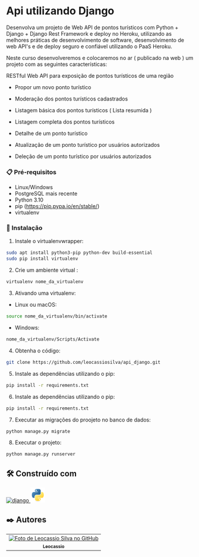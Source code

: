 # Api utilizando Django

Desenvolva um projeto de Web API de pontos turísticos com Python + Django + Django Rest Framework e deploy no Heroku, utilizando as melhores práticas de desenvolvimento de software, desenvolvimento de web API's e de deploy seguro e confiável utilizando o PaaS Heroku.

Neste curso desenvolveremos e colocaremos no ar ( publicado na web ) um projeto com as seguintes características:

RESTful Web API para exposição de pontos turísticos de uma região

* Propor um novo ponto turístico

* Moderação dos pontos turísticos cadastrados

* Listagem básica dos pontos turísticos ( Lista resumida )

* Listagem completa dos pontos turísticos

* Detalhe de um ponto turístico

* Atualização de um ponto turístico por usuários autorizados

* Deleção de um ponto turístico por usuários autorizados

### 📋 Pré-requisitos

- Linux/Windows
- PostgreSQL mais recente
- Python 3.10
- pip (https://pip.pypa.io/en/stable/)
- virtualenv 

### 🔧 Instalação

1. Instale o virtualenvwrapper:
```bash
sudo apt install python3-pip python-dev build-essential
sudo pip install virtualenv
```

2. Crie um ambiente virtual :

```bash
virtualenv nome_da_virtualenv
```

3. Ativando uma virtualenv:

- Linux ou macOS: 

```bash
source nome_da_virtualenv/bin/activate 
```
- Windows: 

```bash
nome_da_virtualenv/Scripts/Activate 
```

4. Obtenha o código:
```bash
git clone https://github.com/leocassiosilva/api_django.git
```

5. Instale as dependências utilizando o pip:
```bash
pip install -r requirements.txt
```

6. Instale as dependências utilizando o pip:
```bash
pip install -r requirements.txt
```

7. Executar as migrações do proojeto no banco de dados:
```bash
python manage.py migrate
```

8. Executar o projeto:
```bash
python manage.py runserver
```

## 🛠️ Construído com
<p align="left"> <a href="https://www.djangoproject.com/" target="_blank" rel="noreferrer"> <img src ="https://cdn.worldvectorlogo.com/logos/django.svg" alt="django" width="40" height="40"/> </a> <a href="https://www. python.org" target="_blank" rel="noreferrer"> <img src="https://raw.githubusercontent.com/devicons/devicon/master/icons/python/python-original.svg" alt="python" width="40" height="40"/> </a> </p>

## ✒️ Autores
<table>
  <tr>
    <td align="center">
      <a href="https://github.com/leocassiosilva">
        <img src="https://avatars.githubusercontent.com/u/56235626?s=400&u=e1d65eb62c2af0330761629420be56f266033655&v=4" width="100px;" alt="Foto de Leocassio Silva no GitHub"/><br>
        <sub>
          <b>Leocassio</b>
        </sub>
      </a>
    </td>
  </tr>
</table>


